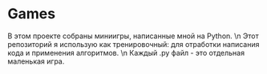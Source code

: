 # Games

В этом проекте собраны миниигры, написанные мной на Python. \n
Этот репозиторий я использую как тренировочный: для отработки написания кода и применения алгоритмов. \n
Каждый .py файл - это отдельная маленькая игра.
